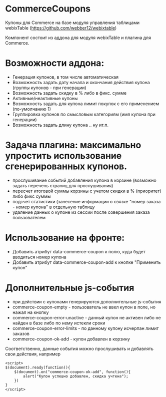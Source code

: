 # CommerceCoupons
Купоны для Commerce  на базе модуля управления таблицами webixTable (https://github.com/webber12/webixtable)

Компонент состоит из аддона для модуля webixTable и плагина для Commerce.

# Возможности аддона:

- Генерация купонов, в том числе автоматическая
- Возможность задать дату начала и окончания действия купона (группы купонов - при генерации)
- Возможность задать скидку в % либо в фикс. сумме
- Активные/неактивные купоны
- Возможность задать для купона лимит покупок с его применением (по-умолчанию 1)
- Группировка купонов по смысловым категориям (имя купона при генерации)
- Возможность задать длину купона
.. ну  ит.п.


# Задача плагина: максимально упростить использование сгенерированных купонов.
- прослушивание событий добавления купона в корзине (возможно задать перечень страниц для прослушивания)
- пересчет итоговой суммы корзины с учетом скидки в % (приоритет) либо фикс суммы
- подсчет статистики (занесение информации о связке "номер заказа - номер купона" в отдельную таблицу
- удаление данных о купоне из сессии после совершения заказа пользователем


# Использование на фронте:
- Добавить атрибут data-commerce-coupon к полю, куда будет вводиться номер купона
- Добавить атрибут data-commerce-coupon-add к кнопке "Применить купон"

# Дополнительные js-события
- при действии с купонами генерируются дополнительные js-события
- commerce-coupon-empty - пользователь не ввел купон в поле, но нажал на кнопку
- commerce-coupon-error-unactive - данный купон не активен либо не найден в базе либо по нему истекли сроки
- commerce-coupon-error-limits - по данному купону исчерпан лимит заказов
- commerce-coupon-ok-add - купон добавлен в корзину

Соответственно, данные события можно прослушивать и добавлять свои действия, например
```
<script>
$(document).ready(function(){
    $(document).on("commerce-coupon-ok-add", function(){
        alert("Купон успешно добавлен, скидка учтена");
    })
}
</script>
```




